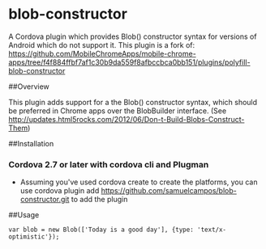 blob-constructor
================

A Cordova plugin which provides Blob() constructor syntax for versions of Android
which do not support it.
This plugin is a fork of: https://github.com/MobileChromeApps/mobile-chrome-apps/tree/f4f884ffbf7af1c30b9da559f8afbccbca0bb151/plugins/polyfill-blob-constructor

##Overview

This plugin adds support for a the Blob() constructor syntax, which should be
preferred in Chrome apps over the BlobBuilder interface. (See
http://updates.html5rocks.com/2012/06/Don-t-Build-Blobs-Construct-Them)

##Installation

### Cordova 2.7 or later with cordova cli and Plugman

*   Assuming you've used cordova create to create the platforms, you can use
        cordova plugin add https://github.com/samuelcampos/blob-constructor.git
    to add the plugin

##Usage

    var blob = new Blob(['Today is a good day'], {type: 'text/x-optimistic'});
